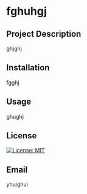 
  # fghuhgj
  
  ## Project Description 
  ghjghj

  ## Installation 
  fgghj

  ## Usage 
  ghughj

  ## License
  [![License: MIT](https://img.shields.io/badge/License-MIT-yellow.svg)](https://opensource.org/licenses/MIT)

  ## Email 
  yhuighui

    